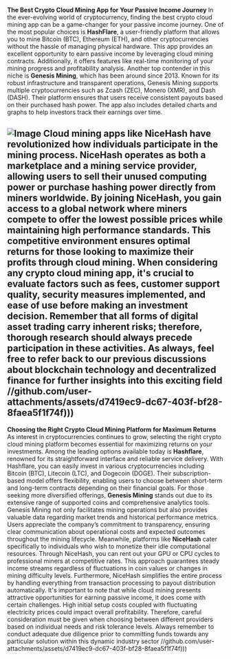 **The Best Crypto Cloud Mining App for Your Passive Income Journey**
In the ever-evolving world of cryptocurrency, finding the best crypto cloud mining app can be a game-changer for your passive income journey. One of the most popular choices is **HashFlare**, a user-friendly platform that allows you to mine Bitcoin (BTC), Ethereum (ETH), and other cryptocurrencies without the hassle of managing physical hardware. This app provides an excellent opportunity to earn passive income by leveraging cloud mining contracts. Additionally, it offers features like real-time monitoring of your mining progress and profitability analysis.
Another top contender in this niche is **Genesis Mining**, which has been around since 2013. Known for its robust infrastructure and transparent operations, Genesis Mining supports multiple cryptocurrencies such as Zcash (ZEC), Monero (XMR), and Dash (DASH). Their platform ensures that users receive consistent payouts based on their purchased hash power. The app also includes detailed charts and graphs to help investors track their earnings over time.

![Image](https://github.com/user-attachments/assets/d7419ec9-dc67-403f-bf28-8faea5f1f74f)
Cloud mining apps like **NiceHash** have revolutionized how individuals participate in the mining process. NiceHash operates as both a marketplace and a mining service provider, allowing users to sell their unused computing power or purchase hashing power directly from miners worldwide. By joining NiceHash, you gain access to a global network where miners compete to offer the lowest possible prices while maintaining high performance standards. This competitive environment ensures optimal returns for those looking to maximize their profits through cloud mining.
When considering any crypto cloud mining app, it's crucial to evaluate factors such as fees, customer support quality, security measures implemented, and ease of use before making an investment decision. Remember that all forms of digital asset trading carry inherent risks; therefore, thorough research should always precede participation in these activities. As always, feel free to refer back to our previous discussions about blockchain technology and decentralized finance for further insights into this exciting field
 //github.com/user-attachments/assets/d7419ec9-dc67-403f-bf28-8faea5f1f74f)))
---
**Choosing the Right Crypto Cloud Mining Platform for Maximum Returns**
As interest in cryptocurrencies continues to grow, selecting the right crypto cloud mining platform becomes essential for maximizing returns on your investments. Among the leading options available today is **Hashflare**, renowned for its straightforward interface and reliable service delivery. With Hashflare, you can easily invest in various cryptocurrencies including Bitcoin (BTC), Litecoin (LTC), and Dogecoin (DOGE). Their subscription-based model offers flexibility, enabling users to choose between short-term and long-term contracts depending on their financial goals.
For those seeking more diversified offerings, **Genesis Mining** stands out due to its extensive range of supported coins and comprehensive analytics tools. Genesis Mining not only facilitates mining operations but also provides valuable data regarding market trends and historical performance metrics. Users appreciate the company’s commitment to transparency, ensuring clear communication about operational costs and expected outcomes throughout the mining lifecycle.
Meanwhile, platforms like **NiceHash** cater specifically to individuals who wish to monetize their idle computational resources. Through NiceHash, you can rent out your GPU or CPU cycles to professional miners at competitive rates. This approach guarantees steady income streams regardless of fluctuations in coin values or changes in mining difficulty levels. Furthermore, NiceHash simplifies the entire process by handling everything from transaction processing to payout distribution automatically.
It's important to note that while cloud mining presents attractive opportunities for earning passive income, it does come with certain challenges. High initial setup costs coupled with fluctuating electricity prices could impact overall profitability. Therefore, careful consideration must be given when choosing between different providers based on individual needs and risk tolerance levels. Always remember to conduct adequate due diligence prior to committing funds towards any particular solution within this dynamic industry sector
 //github.com/user-attachments/assets/d7419ec9-dc67-403f-bf28-8faea5f1f74f)))
